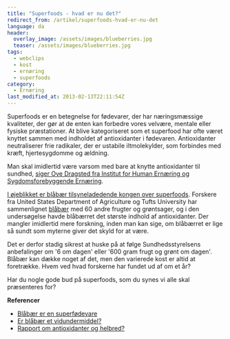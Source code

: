```yaml
---
title: "Superfoods - hvad er nu det?"
redirect_from: /artikel/superfoods-hvad-er-nu-det
language: da
header:
  overlay_image: /assets/images/blueberries.jpg
  teaser: /assets/images/blueberries.jpg
tags:
  - webclips
  - kost
  - ernæring
  - superfoods
category:
  - Ernæring
last_modified_at: 2013-02-13T22:11:54Z
---
```


Superfoods er en betegnelse for fødevarer, der har næringsmæssige kvaliteter, der gør at de enten kan forbedre vores velvære, mentale eller fysiske præstationer. At blive kategoriseret som et superfood har ofte været knyttet sammen med indholdet af antioxidanter i fødevaren. Antioxidanter neutraliserer frie radikaler, der er ustabile iltmolekylder, som forbindes med kræft, hjertesygdomme og ældning.

Man skal imidlertid være varsom med bare at knytte antioxidanter til sundhed, [siger Ove Dragsted fra Institut for Human Ernæring og Sygdomsforebyggende Ernæring](http://www.dr.dk/Sundhed/dinsundhed/Myter_om_kost_og_motion/2009/0205114414_2.htm).

[I øjeblikket er blåbær tilsyneladedende kongen over superfoods](http://politiken.dk/tjek/dagligliv/forbrugguider/guidersundhed/article402396.ece). Forskere fra United States Department of Agriculture og Tufts University har sammenlignet [blåbær](http://da.wikipedia.org/wiki/Bl%C3%A5b%C3%A6r) med 60 andre frugter og grøntsager, og i den undersøgelse havde blåbærret det største indhold af antioxidanter. Der mangler imidlertid mere forskning, inden man kan sige, om blåbærret er lige så sundt som myterne giver det skyld for at være.

Det er derfor stadig sikrest at huske på at følge Sundhedsstyrelsens anbefalinger om '6 om dagen' eller '600 gram frugt og grønt om dagen'. Blåbær kan dække noget af det, men den varierede kost er altid at foretrække. Hvem ved hvad forskerne har fundet ud af om et år?

Har du nogle gode bud på superfoods, som du synes vi alle skal præsenteres for?

**Referencer**

- [Blåbær er en superfødevare](http://politiken.dk/tjek/dagligliv/forbrugguider/guidersundhed/article402396.ece)
- [Er blåbær et vidundermiddel?](http://www.dr.dk/Sundhed/dinsundhed/Myter_om_kost_og_motion/2009/0205114414_2.htm)
- [Rapport om antioxidanter og helbred?](http://www.meraadet.dk/gfx/uploads/rapporter_pdf/7193_antioxidanter.pdf)
